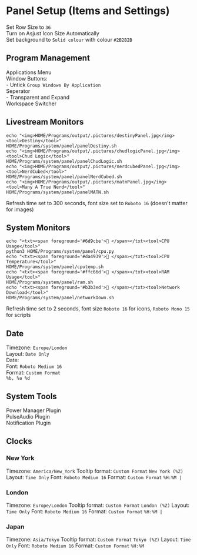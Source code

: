 # Panel Setup (Items and Settings)

Set Row Size to `36`  
Turn on Asjust Icon Size Automatically  
Set background to `Solid colour` with colour `#2B2B2B`

## Program Management

Applications Menu  
Window Buttons:   
	-  Untick `Group Windows By Application`  
Seperator  
	- Transparent and Expand  
Workspace Switcher 

## Livestream Monitors 

`echo "<img>HOME/Programs/output/.pictures/destinyPanel.jpg</img><tool>Destiny</tool>"`  
`HOME/Programs/system/panel/panelDestiny.sh`  
`echo "<img>HOME/Programs/output/.pictures/chudlogicPanel.jpg</img><tool>Chud Logic</tool>"`  
`HOME/Programs/system/panel/panelChudLogic.sh`  
`echo "<img>HOME/Programs/output/.pictures/nerdcubedPanel.jpg</img><tool>NerdCubed</tool>"`  
`HOME/Programs/system/panel/panelNerdCubed.sh`  
`echo "<img>HOME/Programs/output/.pictures/matnPanel.jpg</img><tool>Many A True Nerd</tool>"`  
`HOME/Programs/system/panel/panelMATN.sh`

Refresh time set to 300 seconds, font size set to `Roboto 16` (doesn't matter for images)

## System Monitors 

`echo "<txt><span foreground='#6d9cbe'> </span></txt><tool>CPU Usage</tool>"`  
`python3 HOME/Programs/system/panel/cpu.py`  
`echo "<txt><span foreground='#da4939'> </span></txt><tool>CPU Temperature</tool>"`  
`HOME/Programs/system/panel/cputemp.sh`  
`echo "<txt><span foreground='#ffc66d'> </span></txt><tool>RAM Usage</tool>"`  
`HOME/Programs/system/panel/ram.sh`  
`echo "<txt><span foreground='#b3b3ed'> </span></txt><tool>Network Download</tool>"`  
`HOME/Programs/system/panel/networkDown.sh`

Refresh time set to 2 seconds, font size `Roboto 16` for icons, `Roboto Mono 15` for scripts

## Date 

Timezone: `Europe/London`  
Layout: `Date Only`  
Date:  
	Font: `Roboto Medium 16`  
	Format: `Custom Format`  
	`%b, %a %d`
	
## System Tools 

Power Manager Plugin  
PulseAudio Plugin  
Notification Plugin

## Clocks 

### New York

Timezone: `America/New_York`
Tooltip format: `Custom Format`
	`New York (%Z)`
Layout: `Time Only`
Font: `Roboto Medium 16`
Format: `Custom Format`
	`%H:%M |`

### London

Timezone: `Europe/London`
Tooltip format: `Custom Format`
	`London (%Z)`
Layout: `Time Only`
Font: `Roboto Medium 16`
Format: `Custom Format`
	`%H:%M |`

### Japan

Timezone: `Asia/Tokyo`
Tooltip format: `Custom Format`
	`Tokyo (%Z)`
Layout: `Time Only`
Font: `Roboto Medium 16`
Format: `Custom Format`
	`%H:%M `
